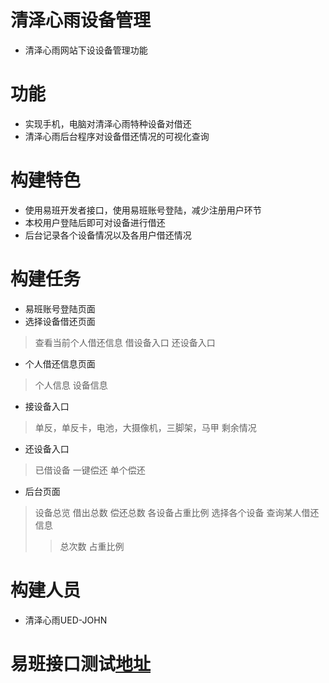 # 清泽心雨设备管理
* 清泽心雨网站下设设备管理功能
# 功能
* 实现手机，电脑对清泽心雨特种设备对借还
* 清泽心雨后台程序对设备借还情况的可视化查询
# 构建特色
* 使用易班开发者接口，使用易班账号登陆，减少注册用户环节
* 本校用户登陆后即可对设备进行借还
* 后台记录各个设备情况以及各用户借还情况
# 构建任务
* 易班账号登陆页面
* 选择设备借还页面
 > 查看当前个人借还信息
 > 借设备入口
 > 还设备入口
* 个人借还信息页面
 > 个人信息
 > 设备信息
* 接设备入口
 > 单反，单反卡，电池，大摄像机，三脚架，马甲
 > 剩余情况
* 还设备入口
 > 已借设备
 > 一键偿还
 > 单个偿还


* 后台页面
 >设备总览
 >借出总数
 >偿还总数
 >各设备占重比例
 >选择各个设备
 >查询某人借还信息
  >>总次数
  >>占重比例

# 构建人员
* 清泽心雨UED-JOHN

# 易班接口测试[地址](http://tyutjohn.com/ybdemo/demo/)